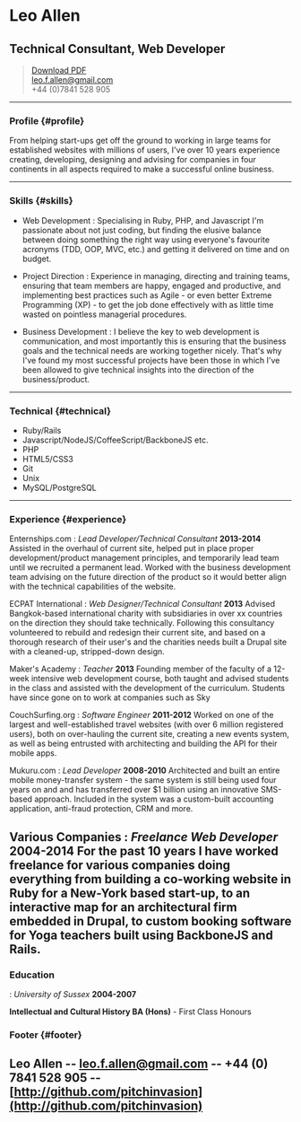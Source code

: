 # Leo Allen
## Technical Consultant, Web Developer

> [Download PDF](cv.pdf)  
> [leo.f.allen@gmail.com](leo.f.allen@gmail.com)  
> +44 (0)7841 528 905

------

### Profile {#profile}

From helping start-ups get off the ground to working in large teams for established websites with millions of users, I've over 10 years experience creating, developing, designing and advising for companies in four continents in all aspects required to make a successful online business. 

------

### Skills {#skills}

* Web Development
  : Specialising in Ruby, PHP, and Javascript I'm passionate about not just coding, but finding the elusive balance between doing something the right way using everyone's favourite acronyms (TDD, OOP, MVC, etc.) and getting it delivered on time and on budget.

* Project Direction
  : Experience in managing, directing and training teams, ensuring that team members are happy, engaged and productive, and implementing best practices such as Agile - or even better Extreme Programming (XP) - to get the job done effectively with as little time wasted on pointless managerial procedures.

* Business Development
  : I believe the key to web development is communication, and most importantly this is ensuring that the business goals and the technical needs are working together nicely. That's why I've found my most successful projects have been those in which I've been allowed to give technical insights into the direction of the business/product.
-------

### Technical {#technical}
* Ruby/Rails
* Javascript/NodeJS/CoffeeScript/BackboneJS etc.
* PHP
* HTML5/CSS3
* Git
* Unix
* MySQL/PostgreSQL
------

### Experience {#experience}

Enternships.com
: *Lead Developer/Technical Consultant*
  __2013-2014__
  Assisted in the overhaul of current site, helped put in place proper development/product management principles, and temporarily lead team until we recruited a permanent lead. Worked with the business development team advising on the future direction of the product so it would better align with the technical capabilities of the website.

ECPAT International
: *Web Designer/Technical Consultant*
  __2013__
  Advised Bangkok-based international charity with subsidiaries in over xx countries on the direction they should take technically. Following this consultancy volunteered to rebuild and redesign their current site, and based on a thorough research of their user's and the charities needs built a Drupal site with a cleaned-up, stripped-down design.

Maker's Academy
: *Teacher*
  __2013__
  Founding member of the faculty of a 12-week intensive web development course, both taught and advised students in the class and assisted with the development of the curriculum. Students have since gone on to work at companies such as Sky

CouchSurfing.org
: *Software Engineer*
  __2011-2012__
  Worked on one of the largest and well-established travel websites (with over 6 million registered users), both on over-hauling the current site, creating a new events system, as well as being entrusted with architecting and building the API for their mobile apps.

Mukuru.com
: *Lead Developer*
  __2008-2010__
  Architected and built an entire mobile money-transfer system -  the same system is still being used four years on and and has transferred over $1 billion using an innovative SMS-based approach. Included in the system was a custom-built accounting application, anti-fraud protection, CRM and more.

Various Companies
: *Freelance Web Developer*
  __2004-2014__
  For the past 10 years I have worked freelance for various companies doing everything from building a co-working website in Ruby for a New-York based start-up, to an interactive map for an architectural firm embedded in Drupal, to custom booking software for Yoga teachers built using BackboneJS and Rails.
------
### Education
: *University of Sussex*
  __2004-2007__

__Intellectual and Cultural History BA (Hons)__ - First Class Honours

### Footer {#footer}

Leo Allen -- [leo.f.allen@gmail.com](leo.f.allen@gmail.com) -- +44 (0) 7841 528 905 -- [http://github.com/pitchinvasion](http://github.com/pitchinvasion)
------